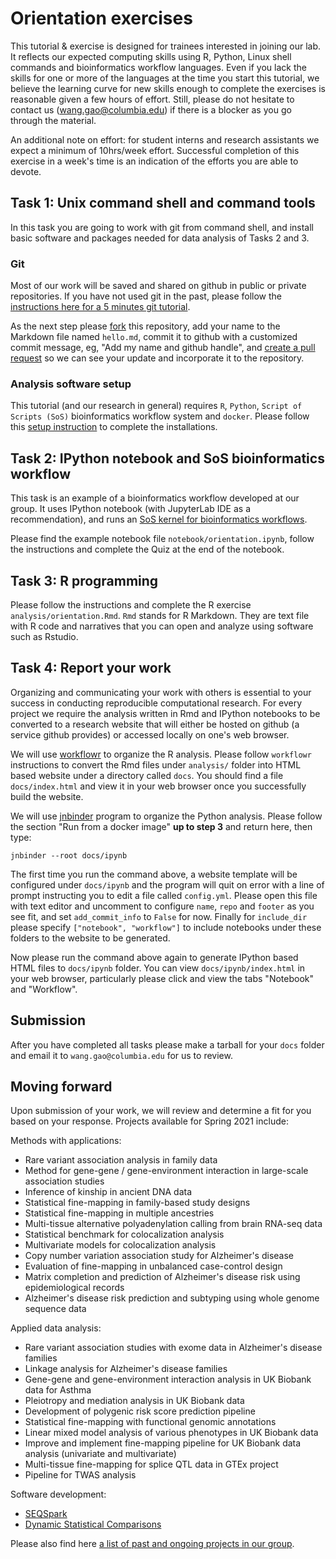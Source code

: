 # Orientation exercises

This tutorial & exercise is designed for trainees interested in joining our lab. It reflects our expected computing skills using R, Python, Linux shell commands and bioinformatics workflow languages.
Even if you lack the skills for one or more of the languages at the time you start this tutorial, we believe the learning curve for new skills enough to complete the exercises is reasonable given a few hours of effort. Still,
please do not hesitate to contact us (wang.gao@columbia.edu) if there is a blocker as you go through the material.

An additional note on effort: for student interns and research assistants we expect a minimum of 10hrs/week effort. Successful completion of this exercise in a week's time is an indication of the efforts you are able to devote.

## Task 1: Unix command shell and command tools

In this task you are going to work with git from command shell, and install basic software and packages needed for data analysis of Tasks 2 and 3.

### Git

Most of our work will be saved and shared on github in public or private repositories. If you have not used git in the past, please follow the [instructions here for a 5 minutes git tutorial](http://statgen.us/lab-wiki/orientation/5m-git).

As the next step please [fork](https://docs.github.com/en/free-pro-team@latest/github/getting-started-with-github/fork-a-repo) this repository, add your name to the Markdown file named `hello.md`, commit it to github with a customized commit message, eg, "Add my name and github handle", and [create a pull request](https://docs.github.com/en/free-pro-team@latest/github/collaborating-with-issues-and-pull-requests/about-pull-requests) so we can see your update and incorporate it to the repository.

### Analysis software setup

This tutorial (and our research in general) requires `R`, `Python`, `Script of Scripts (SoS)` bioinformatics workflow system and `docker`.
Please follow this [setup instruction](http://statgen.us/lab-wiki/orientation/jupyter-setup.html) to complete the installations.


## Task 2:  IPython notebook and SoS bioinformatics workflow

This task is an example of a bioinformatics workflow developed at our group. It uses IPython notebook (with JupyterLab IDE as a recommendation), and runs an [SoS kernel for bioinformatics workflows](https://vatlab.github.io/sos-docs/).

Please find the example notebook file `notebook/orientation.ipynb`, follow the instructions and complete the Quiz at the end of the notebook. 

## Task 3:  R programming 

Please follow the instructions and complete the R exercise `analysis/orientation.Rmd`. `Rmd` stands for R Markdown. They are text file with R code and narratives that you can open and analyze using software such as Rstudio.

## Task 4: Report your work

Organizing and communicating your work with others is essential to your success in conducting reproducible computational research. 
For every project we require the analysis written in Rmd and IPython notebooks to be converted to a research website that will either be hosted on github (a service github provides) or accessed locally on one's web browser.

We will use [workflowr](https://github.com/jdblischak/workflowr) to organize the R analysis. Please follow `workflowr` instructions to convert the Rmd files under `analysis/` folder into HTML based website under a directory called `docs`.
You should find a file `docs/index.html` and view it in your web browser once you successfully build the website.

We will use [jnbinder](https://github.com/vatlab/jnbinder) program to organize the Python analysis. Please follow the section "Run from a docker image" **up to step 3** and return here, then type:

```
jnbinder --root docs/ipynb
```

The first time you run the command above, a website template will be configured under `docs/ipynb` and the program will quit on error with a line of prompt instructing you to edit 
a file called `config.yml`. Please open this file with text editor and uncomment to configure `name`, `repo` and `footer` as you see fit, and set `add_commit_info` to `False` for now. 
Finally for `include_dir` please specify `["notebook", "workflow"]` to include notebooks under these folders to the website to be generated. 

Now please run the command above again to generate IPython based HTML files to `docs/ipynb` folder. You can view `docs/ipynb/index.html` in your web browser, particularly please click and view the tabs "Notebook" and "Workflow".

## Submission

After you have completed all tasks please make a tarball for your `docs` folder and email it to `wang.gao@columbia.edu` for us to review.

## Moving forward

Upon submission of your work, we will review and determine a fit for you based on your response. Projects available for Spring 2021 include:

Methods with applications:

- Rare variant association analysis in family data
- Method for gene-gene / gene-environment interaction in large-scale association studies
- Inference of kinship in ancient DNA data 
- Statistical fine-mapping in family-based study designs
- Statistical fine-mapping in multiple ancestries
- Multi-tissue alternative polyadenylation calling from brain RNA-seq data
- Statistical benchmark for colocalization analysis
- Multivariate models for colocalization analysis
- Copy number variation association study for Alzheimer's disease
- Evaluation of fine-mapping in unbalanced case-control design
- Matrix completion and prediction of Alzheimer's disease risk using epidemiological records
- Alzheimer's disease risk prediction and subtyping using whole genome sequence data

Applied data analysis:

- Rare variant association studies with exome data in Alzheimer's disease families
- Linkage analysis for Alzheimer's disease families
- Gene-gene and gene-environment interaction analysis in UK Biobank data for Asthma
- Pleiotropy and mediation analysis in UK Biobank data
- Development of polygenic risk score prediction pipeline
- Statistical fine-mapping with functional genomic annotations
- Linear mixed model analysis of various phenotypes in UK Biobank data
- Improve and implement fine-mapping pipeline for UK Biobank data analysis (univariate and multivariate)
- Multi-tissue fine-mapping for splice QTL data in GTEx project
- Pipeline for TWAS analysis

Software development:

- [SEQSpark](https://github.com/statgenetics/seqspark)
- [Dynamic Statistical Comparisons](https://github.com/stephenslab/dsc)

Please also find here [a list of past and ongoing projects in our group](http://statgen.us/lab-wiki/project_resource/project.html). 
